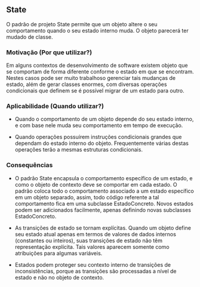 ## State

O padrão de projeto State permite que um objeto altere o seu
comportamento quando o seu estado interno muda. O objeto parecerá ter
mudado de classe.

### Motivação (Por que utilizar?)

Em alguns contextos de desenvolvimento de software existem objeto que
se comportam de forma diferente conforme o estado em que se encontram.
Nestes casos pode ser muito trabalhoso gerenciar tais mudanças de estado,
além de gerar classes enormes, com diversas operações condicionais que
definem se é possível migrar de um estado para outro.

### Aplicabilidade (Quando utilizar?)

* Quando o comportamento de um objeto depende do seu estado interno, e
  com base nele muda seu comportamento em tempo de execução.


* Quando operações possuírem instruções condicionais grandes que
  dependam do estado interno do objeto. Frequentemente várias destas
  operações terão a mesmas estruturas condicionais.

### Consequências

* O padrão State encapsula o comportamento específico de um estado, e como o objeto de contexto deve se comportar em
  cada estado. O padrão coloca todo o comportamento associado a um estado específico em um objeto separado, assim, todo
  código referente a tal comportamento fica em uma subclasse EstadoConcreto. Novos estados podem ser adicionados
  facilmente, apenas definindo
  novas subclasses EstadoConcreto.


* As transições de estado se tornam explícitas. Quando um objeto define
  seu estado atual apenas em termos de valores de dados internos
  (constantes ou inteiros), suas transições de estado não têm
  representação explícita.
  Tais valores aparecem somente como atribuições para algumas variáveis.


* Estados podem proteger seu contexto interno de transições de
  inconsistências, porque as transições são processadas a nível de
  estado e não no objeto de contexto.